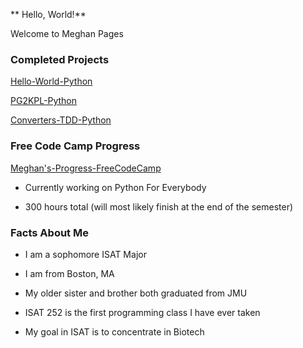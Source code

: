  ** Hello, World!**
 
  Welcome to Meghan Pages



### Completed Projects
  
  [Hello-World-Python](https://github.com/gelermmd/Hello-World-Python)

  [PG2KPL-Python](https://github.com/gelermmd/mpg2kpl-python)

  [Converters-TDD-Python](https://github.com/gelermmd/converters-tdd-python)



### Free Code Camp Progress

  [Meghan's-Progress-FreeCodeCamp](https://www.freecodecamp.org/learn/)
 
- Currently working on Python For Everybody

- 300 hours total (will most likely finish at the end of the semester)

### Facts About Me

- I am a sophomore ISAT Major

- I am from Boston, MA

- My older sister and brother both graduated from JMU

- ISAT 252 is the first programming class I have ever taken

- My goal in ISAT is to concentrate in Biotech







